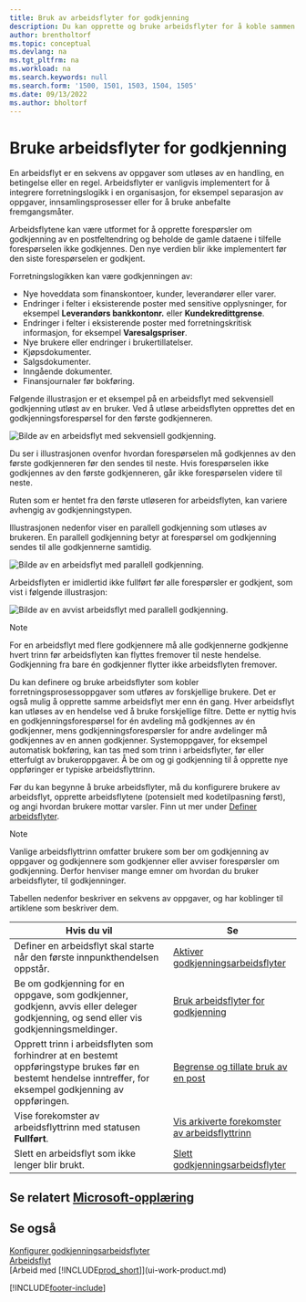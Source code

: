 ```yaml
---
title: Bruk av arbeidsflyter for godkjenning
description: Du kan opprette og bruke arbeidsflyter for å koble sammen forretningsprosessoppgaver som automatisk bokføring eller forespørsel om å gi godkjenning for nye poster.
author: brentholtorf
ms.topic: conceptual
ms.devlang: na
ms.tgt_pltfrm: na
ms.workload: na
ms.search.keywords: null
ms.search.form: '1500, 1501, 1503, 1504, 1505'
ms.date: 09/13/2022
ms.author: bholtorf
---
```

# Bruke arbeidsflyter for godkjenning

En arbeidsflyt er en sekvens av oppgaver som utløses av en handling, en betingelse eller en regel. Arbeidsflyter er vanligvis implementert for å integrere forretningslogikk i en organisasjon, for eksempel separasjon av oppgaver, innsamlingsprosesser eller for å bruke anbefalte fremgangsmåter.

Arbeidsflytene kan være utformet for å opprette forespørsler om godkjenning av en postfeltendring og beholde de gamle dataene i tilfelle forespørselen ikke godkjennes. Den nye verdien blir ikke implementert før den siste forespørselen er godkjent.

Forretningslogikken kan være godkjenningen av:

- Nye hoveddata som finanskontoer, kunder, leverandører eller varer.
- Endringer i felter i eksisterende poster med sensitive opplysninger, for eksempel **Leverandørs bankkontonr.** eller **Kundekredittgrense**.
- Endringer i felter i eksisterende poster med forretningskritisk informasjon, for eksempel **Varesalgspriser**.
- Nye brukere eller endringer i brukertillatelser.
- Kjøpsdokumenter.
- Salgsdokumenter.
- Inngående dokumenter.
- Finansjournaler før bokføring.

Følgende illustrasjon er et eksempel på en arbeidsflyt med sekvensiell godkjenning utløst av en bruker. Ved å utløse arbeidsflyten opprettes det en godkjenningsforespørsel for den første godkjenneren.  

![Bilde av en arbeidsflyt med sekvensiell godkjenning.](media/Workflows/approval-flow.png)

Du ser i illustrasjonen ovenfor hvordan forespørselen må godkjennes av den første godkjenneren før den sendes til neste. Hvis forespørselen ikke godkjennes av den første godkjenneren, går ikke forespørselen videre til neste.

Ruten som er hentet fra den første utløseren for arbeidsflyten, kan variere avhengig av godkjenningstypen.  

Illustrasjonen nedenfor viser en parallell godkjenning som utløses av brukeren. En parallell godkjenning betyr at forespørsel om godkjenning sendes til alle godkjennerne samtidig.  

![Bilde av en arbeidsflyt med parallell godkjenning.](media/Workflows/approval-flow-2.png)

Arbeidsflyten er imidlertid ikke fullført før alle forespørsler er godkjent, som vist i følgende illustrasjon:  

![Bilde av en avvist arbeidsflyt med parallell godkjenning.](media/Workflows/approval-flow-3.png)

> [!NOTE]  
> For en arbeidsflyt med flere godkjennere må alle godkjennerne godkjenne hvert trinn før arbeidsflyten kan flyttes fremover til neste hendelse. Godkjenning fra bare én godkjenner flytter ikke arbeidsflyten fremover.

Du kan definere og bruke arbeidsflyter som kobler forretningsprosessoppgaver som utføres av forskjellige brukere. Det er også mulig å opprette samme arbeidsflyt mer enn én gang. Hver arbeidsflyt kan utløses av en hendelse ved å bruke forskjellige filtre. Dette er nyttig hvis en godkjenningsforespørsel for én avdeling må godkjennes av én godkjenner, mens godkjenningsforespørsler for andre avdelinger må godkjennes av en annen godkjenner. Systemoppgaver, for eksempel automatisk bokføring, kan tas med som trinn i arbeidsflyter, før eller etterfulgt av brukeroppgaver. Å be om og gi godkjenning til å opprette nye oppføringer er typiske arbeidsflyttrinn.  

Før du kan begynne å bruke arbeidsflyter, må du konfigurere brukere av arbeidsflyt, opprette arbeidsflytene (potensielt med kodetilpasning først), og angi hvordan brukere mottar varsler. Finn ut mer under [Definer arbeidsflyter](across-set-up-workflows.md).

> [!NOTE]  
> Vanlige arbeidsflyttrinn omfatter brukere som ber om godkjenning av oppgaver og godkjennere som godkjenner eller avviser forespørsler om godkjenning. Derfor henviser mange emner om hvordan du bruker arbeidsflyter, til godkjenninger.  

 Tabellen nedenfor beskriver en sekvens av oppgaver, og har koblinger til artiklene som beskriver dem.  

| **Hvis du vil** | **Se** |
|--|--|
| Definer en arbeidsflyt skal starte når den første innpunkthendelsen oppstår. | [Aktiver godkjenningsarbeidsflyter](across-how-to-enable-workflows.md) |
| Be om godkjenning for en oppgave, som godkjenner, godkjenn, avvis eller deleger godkjenning, og send eller vis godkjenningsmeldinger. | [Bruk arbeidsflyter for godkjenning](across-how-use-approval-workflows.md) |
| Opprett trinn i arbeidsflyten som forhindrer at en bestemt oppføringstype brukes før en bestemt hendelse inntreffer, for eksempel godkjenning av oppføringen. | [Begrense og tillate bruk av en post](across-how-to-restrict-and-allow-usage-of-a-record.md) |
| Vise forekomster av arbeidsflyttrinn med statusen **Fullført**. | [Vis arkiverte forekomster av arbeidsflyttrinn](across-how-to-view-archived-workflow-step-instances.md) |
| Slett en arbeidsflyt som ikke lenger blir brukt. | [Slett godkjenningsarbeidsflyter](across-how-to-delete-workflows.md) |

## Se relatert [Microsoft-opplæring](/training/modules/create-workflows/)

## Se også

[Konfigurer godkjenningsarbeidsflyter](across-set-up-workflows.md)  
[Arbeidsflyt](across-workflow.md)  
[Arbeid med [!INCLUDE[prod_short](includes/prod_short.md)]](ui-work-product.md)  

[!INCLUDE[footer-include](includes/footer-banner.md)]
